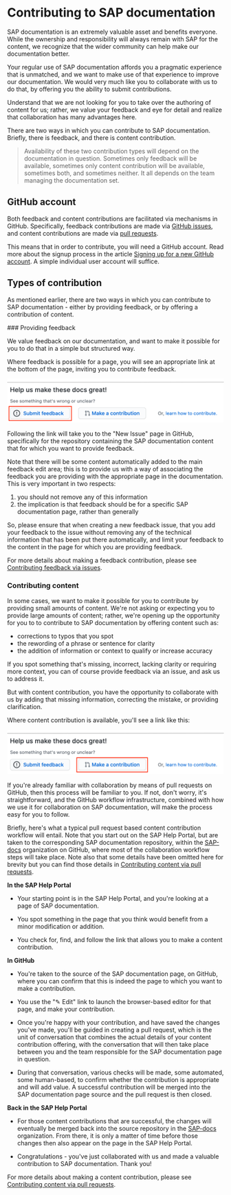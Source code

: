 # Contributing to SAP documentation

SAP documentation is an extremely valuable asset and benefits everyone. While the ownership and responsibility will always remain with SAP for the content, we recognize that the wider community can help make our documentation better.

Your regular use of SAP documentation affords you a pragmatic experience that is unmatched, and we want to make use of that experience to improve our documentation. We would very much like you to collaborate with us to do that, by offering you the ability to submit contributions.

Understand that we are not looking for you to take over the authoring of content for us; rather, we value your feedback and eye for detail and realize that collaboration has many advantages here.

There are two ways in which you can contribute to SAP documentation. Briefly, there is feedback, and there is content contribution.

> Availability of these two contribution types will depend on the documentation in question. Sometimes only feedback will be available, sometimes only content contribution will be available, sometimes both, and sometimes neither. It all depends on the team managing the documentation set.

## GitHub account

Both feedback and content contributions are facilitated via mechanisms in GitHub. Specifically, feedback contributions are made via [GitHub issues][github-issues], and content contributions are made via [pull requests][github-pull-requests].

This means that in order to contribute, you will need a GitHub account. Read more about the signup process in the article [Signing up for a new GitHub account][github-signup]. A simple individual user account will suffice.

## Types of contribution

As mentioned earlier, there are two ways in which you can contribute to SAP documentation - either by providing feedback, or by offering a contribution of content.

### Providing feedback

We value feedback on our documentation, and want to make it possible for you to do that in a simple but structured way.

Where feedback is possible for a page, you will see an appropriate link at the bottom of the page, inviting you to contribute feedback.

![Feedback link](assets/feedback-link.png)

Following the link will take you to the "New Issue" page in GitHub, specifically for the repository containing the SAP documentation content that for which you want to provide feedback.

Note that there will be some content automatically added to the main feedback edit area; this is to provide us with a way of associating the feedback you are providing with the appropriate page in the documentation. This is very important in two respects:

1. you should not remove any of this information
1. the implication is that feedback should be for a specific SAP documentation page, rather than generally

So, please ensure that when creating a new feedback issue, that you add your feedback to the issue without removing any of the technical information that has been put there automatically, and limit your feedback to the content in the page for which you are providing feedback.

For more details about making a feedback contribution, please see [Contributing feedback via issues](feedback.md).

### Contributing content 

In some cases, we want to make it possible for you to contribute by providing small amounts of content. We're not asking or expecting you to provide large amounts of content; rather, we're opening up the opportunity for you to to contribute to SAP documentation by offering content such as:

- corrections to typos that you spot
- the rewording of a phrase or sentence for clarity
- the addition of information or context to qualify or increase accuracy

If you spot something that's missing, incorrect, lacking clarity or requiring more context, you can of course provide feedback via an issue, and ask us to address it.

But with content contribution, you have the opportunity to collaborate with us by adding that missing information, correcting the mistake, or providing clarification.

Where content contribution is available, you'll see a link like this:

![Content contribution link](assets/content-contribution-link.png)

If you're already familiar with collaboration by means of pull requests on GitHub, then this process will be familiar to you. If not, don't worry, it's straightforward, and the GitHub workflow infrastructure, combined with how we use it for collaboration on SAP documentation, will make the process easy for you to follow.

Briefly, here's what a typical pull request based content contribution workflow will entail. Note that you start out on the SAP Help Portal, but are taken to the corresponding SAP documentation repository, within the [SAP-docs][sap-docs-org] organization on GitHub, where most of the collaboration workflow steps will take place. Note also that some details have been omitted here for brevity but you can find those details in [Contributing content via pull requests](content.md).

**In the SAP Help Portal**

- Your starting point is in the SAP Help Portal, and you're looking at a page of SAP documentation.

- You spot something in the page that you think would benefit from a minor modification or addition.

- You check for, find, and follow the link that allows you to make a content contribution.

**In GitHub**

- You're taken to the source of the SAP documentation page, on GitHub, where you can confirm that this is indeed the page to which you want to make a contribution.

- You use the "✎ Edit" link to launch the browser-based editor for that page, and make your contribution.

- Once you're happy with your contribution, and have saved the changes you've made, you'll be guided in creating a pull request, which is the unit of conversation that combines the actual details of your content contribution offering, with the conversation that will then take place between you and the team responsible for the SAP documentation page in question.

- During that conversation, various checks will be made, some automated, some human-based, to confirm whether the contribution is appropriate and will add value. A successful contribution will be merged into the SAP documentation page source and the pull request is then closed.

**Back in the SAP Help Portal**

- For those content contributions that are successful, the changes will eventually be merged back into the source repository in the [SAP-docs][sap-docs-org] organization. From there, it is only a matter of time before those changes then also appear on the page in the SAP Help Portal.

- Congratulations - you've just collaborated with us and made a valuable contribution to SAP documentation. Thank you!

For more details about making a content contribution, please see [Contributing content via pull requests](content.md).



[github-issues]: https://guides.github.com/features/issues/
[github-pull-requests]: https://docs.github.com/en/github/collaborating-with-issues-and-pull-requests/about-pull-requests
[github-signup]: https://docs.github.com/en/github/getting-started-with-github/signing-up-for-a-new-github-account
[sap-docs-org]: https://github.com/SAP-docs/
